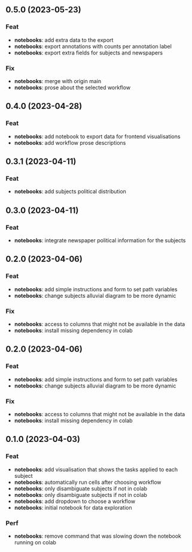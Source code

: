 ## 0.5.0 (2023-05-23)

### Feat

- **notebooks**: add extra data to the export
- **notebooks**: export annotations with counts per annotation label
- **notebooks**: export extra fields for subjects and newspapers

### Fix

- **notebooks**: merge with origin main
- **notebooks**: prose about the selected workflow

## 0.4.0 (2023-04-28)

### Feat

- **notebooks**: add notebook to export data for frontend visualisations
- **notebooks**: add workflow prose descriptions

## 0.3.1 (2023-04-11)

### Feat

- **notebooks**: add subjects political distribution

## 0.3.0 (2023-04-11)

### Feat

- **notebooks**: integrate newspaper political information for the subjects

## 0.2.0 (2023-04-06)

### Feat

- **notebooks**: add simple instructions and form to set path variables
- **notebooks**: change subjects alluvial diagram to be more dynamic

### Fix

- **notebooks**: access to columns that might not be available in the data
- **notebooks**: install missing dependency in colab

## 0.2.0 (2023-04-06)

### Feat

- **notebooks**: add simple instructions and form to set path variables
- **notebooks**: change subjects alluvial diagram to be more dynamic

### Fix

- **notebooks**: access to columns that might not be available in the data
- **notebooks**: install missing dependency in colab

## 0.1.0 (2023-04-03)

### Feat

- **notebooks**: add visualisation that shows the tasks applied to each subject
- **notebooks**: automatically run cells after choosing workflow
- **notebooks**: only disambiguate subjects if not in colab
- **notebooks**: only disambiguate subjects if not in colab
- **notebooks**: add dropdown to choose a workflow
- **notebooks**: initial notebook for data exploration

### Perf

- **notebooks**: remove command that was slowing down the notebook running on colab
